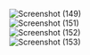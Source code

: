 ![Screenshot (149)](https://user-images.githubusercontent.com/96388375/192313985-fe262db1-3c6c-4d87-9a1e-4eb5acf62d75.png)<br/>
![Screenshot (151)](https://user-images.githubusercontent.com/96388375/192314030-4b732a5f-95a6-4737-ad60-3f4b7b3550c1.png)<br/>
![Screenshot (152)](https://user-images.githubusercontent.com/96388375/192314050-14bc57ac-c449-4bde-8c0f-f9089dd35cce.png)<br/>
![Screenshot (153)](https://user-images.githubusercontent.com/96388375/192314071-74798978-31a8-4df2-8cb0-3579248d6841.png)<br/>

